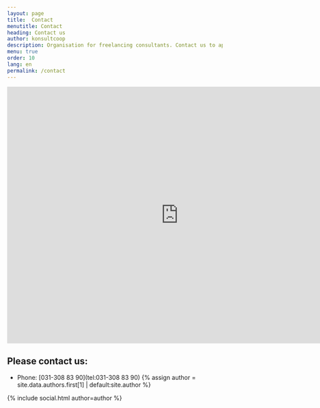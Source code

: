 ```yaml
---
layout: page
title:  Contact
menutitle: Contact
heading: Contact us
author: konsultcoop
description: Organisation for freelancing consultants. Contact us to apply for membership.
menu: true
order: 10
lang: en
permalink: /contact
---
```


<iframe src="https://www.google.com/maps/embed?pb=!1m18!1m12!1m3!1d2131.7996096644597!2d11.954337916378863!3d57.702874281119605!2m3!1f0!2f0!3f0!3m2!1i1024!2i768!4f13.1!3m3!1m2!1s0x464ff36817b00001%3A0xf5f0b2c257501534!2sKonsultkooperativet!5e0!3m2!1ssv!2sse!4v1527244942858" frameborder="0" style="border:0" allowfullscreen width="800" height="600" ></iframe>

## Please contact us:

- Phone: [031-308 83 90](tel:031-308 83 90)
{% assign author = site.data.authors.first[1] | default:site.author %}
<div class="sidebar-social">
        {% include social.html author=author %}
</div>